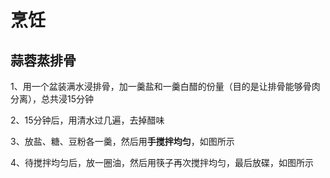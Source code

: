 # 烹饪

## 蒜蓉蒸排骨

1、用一个盆装满水浸排骨，加一羹盐和一羹白醋的份量（目的是让排骨能够骨肉分离），总共浸15分钟

2、15分钟后，用清水过几遍，去掉醋味

3、放盐、糖、豆粉各一羹，然后用**手搅拌均匀**，如图所示



4、待搅拌均匀后，放一圈油，然后用筷子再次搅拌均匀，最后放碟，如图所示




